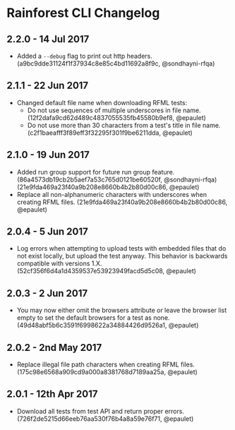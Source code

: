 # Rainforest CLI Changelog

## 2.2.0 - 14 Jul 2017
- Added a `--debug` flag to print out http headers.
(a9bc9dde31124f1f37934c8e85c4bd11692a8f9c, @sondhayni-rfqa)

## 2.1.1 - 22 Jun 2017
- Changed default file name when downloading RFML tests:
  - Do not use sequences of multiple underscores in file name.
  (12f2dafa9cd62d489c4837055535fb45580b9ef8, @epaulet)
  - Do not use more than 30 characters from a test's title in file name.
  (c2f1baeafff3f89eff3f32295f301f9be6211dda, @epaulet)

## 2.1.0 - 19 Jun 2017
- Added run group support for future run group feature.
(86a4573db19cb2b5aef7a53c765d0121be60520f, @sondhayni-rfqa)
(21e9fda469a23f40a9b208e8660b4b2b80d00c86, @epaulet)
- Replace all non-alphanumeric characters with underscores when creating RFML
files. (21e9fda469a23f40a9b208e8660b4b2b80d00c86, @epaulet)

## 2.0.4 - 5 Jun 2017
- Log errors when attempting to upload tests with embedded files that do not
exist locally, but upload the test anyway. This behavior is backwards compatible
with versions 1.X.
(52cf356f6d4a1d4359537e53923949facd5d5c08, @epaulet)

## 2.0.3 - 2 Jun 2017
- You may now either omit the browsers attribute or leave the browser list
empty to set the default browsers for a test as none.
(49d48abf5b6c3591f6998622a34884426d9526a1, @epaulet)

## 2.0.2 - 2nd May 2017
- Replace illegal file path characters when creating RFML files.
(175c98e6568a909cd9a000a8381768d7189aa25a, @epaulet)

## 2.0.1 - 12th Apr 2017
- Download all tests from test API and return proper errors.
(726f2de5215d66eeb76aa530f76b4a8a59e76f71, @epaulet)

